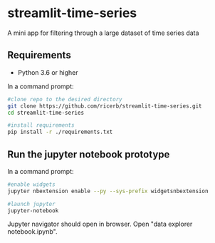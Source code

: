 # streamlit-time-series

A mini app for filtering through a large dataset of time series data

## Requirements

* Python 3.6 or higher

In a command prompt:

```bash
#clone repo to the desired directory
git clone https://github.com/ricerb/streamlit-time-series.git
cd streamlit-time-series

#install requirements
pip install -r ./requirements.txt
```

## Run the jupyter notebook prototype

In a command prompt:

```bash
#enable widgets
jupyter nbextension enable --py --sys-prefix widgetsnbextension

#launch jupyter
jupyter-notebook
```
Jupyter navigator should open in browser. Open "data explorer notebook.ipynb".